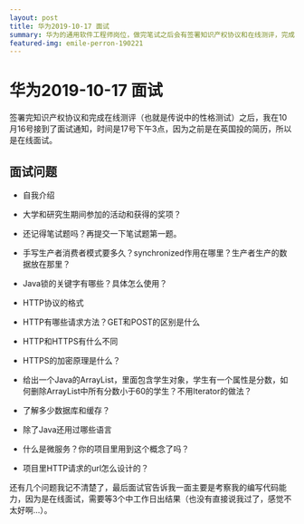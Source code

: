 ```yaml
---
layout: post
title: 华为2019-10-17 面试
summary: 华为的通用软件工程师岗位，做完笔试之后会有签署知识产权协议和在线测评，完成之后就会有面试通知了。
featured-img: emile-perron-190221
---
```


# 华为2019-10-17 面试

签署完知识产权协议和完成在线测评（也就是传说中的性格测试）之后，我在10月16号接到了面试通知，时间是17号下午3点，因为之前是在英国投的简历，所以是在线面试。

## 面试问题

- 自我介绍

- 大学和研究生期间参加的活动和获得的奖项？

- 还记得笔试题吗？再提交一下笔试题第一题。

- 手写生产者消费者模式要多久？synchronized作用在哪里？生产者生产的数据放在那里？

- Java锁的关键字有哪些？具体怎么使用？

- HTTP协议的格式

- HTTP有哪些请求方法？GET和POST的区别是什么

- HTTP和HTTPS有什么不同

- HTTPS的加密原理是什么？

- 给出一个Java的ArrayList，里面包含学生对象，学生有一个属性是分数，如何删除ArrayList中所有分数小于60的学生？不用Iterator的做法？

- 了解多少数据库和缓存？

- 除了Java还用过哪些语言

- 什么是微服务？你的项目里用到这个概念了吗？

- 项目里HTTP请求的url怎么设计的？

还有几个问题我记不清楚了，最后面试官告诉我一面主要是考察我的编写代码能力，因为是在线面试，需要等3个中工作日出结果（也没有直接说我过了，感觉不太好啊...）。
